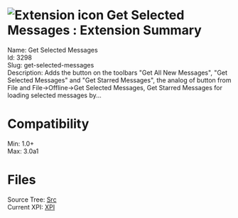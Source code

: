 # ![Extension icon](https://addons.thunderbird.net/static/img/addon-icons/default-64.png) Get Selected Messages : Extension Summary

Name: Get Selected Messages  
Id: 3298  
Slug: get-selected-messages  
Description: Adds the button on the toolbars "Get All New Messages", "Get Selected Messages" and "Get Starred Messages",  the analog of button from File and File-&gt;Offline-&gt;Get Selected Messages, Get Starred Messages for loading selected messages by...
  

# Compatibility
Min: 1.0+  
Max: 3.0a1  

# Files

Source Tree: [Src](C:/Dev/Thunderbird/ThunderKdB/xall/xOther/3298-get-selected-messages/src)  
Current XPI: [XPI](C:/Dev/Thunderbird/ThunderKdB/xall/xOther/3298-get-selected-messages/xpi)  



